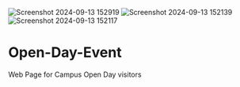 ![Screenshot 2024-09-13 152919](https://github.com/user-attachments/assets/85482331-6d5e-46fd-998a-ffcb66bdc303)
![Screenshot 2024-09-13 152139](https://github.com/user-attachments/assets/c237a6b5-b259-4d4e-b52a-62d6afeb0d7d)
![Screenshot 2024-09-13 152117](https://github.com/user-attachments/assets/59a1c55d-b449-4b01-acb5-7e6749a6a2b8)


# Open-Day-Event
Web Page for Campus Open Day visitors
